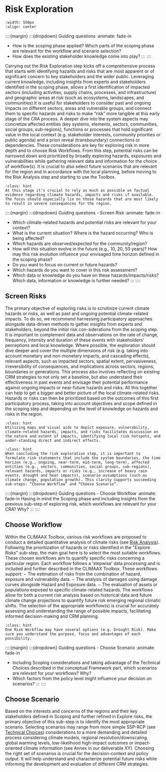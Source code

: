 Risk Exploration
=======================

```{figure} ../../images/framework/il_framework_ToolboxSteps_FigB_Risk_Exploration_ring.png
:width: 550px
:align: center
```

::::{margin}
:::{dropdown} Guiding questions
:animate: fade-in
- How is the scoping phase applied? Which parts of the scoping phase are relevant for the workflow and scenario selection?
- How does the existing stakeholder knowledge come into play?
:::
::::

Carrying out the Risk Exploration step kicks off a comprehensive process that starts with identifying hazards and risks that are most apparent or of significant concern to key stakeholders and the wider public. Leveraging current knowledge, including insights from experts and stakeholders identified in the scoping phase, allows a first identification of impacted sectors (including activities, supply chains, processes, and infrastructure) and geographic areas at risk (such as ecosystems, landscapes, and communities).It is useful for stakeholders to consider past and ongoing impacts on different sectors, areas and vulnerable groups, and connect them to specific hazards and risks to make “risk” more tangible at this early stage of the CRA process.
A deeper dive into the system aspects may concretize affected entities (key systems, elements, sectors, communities, social groups, sub-regions), functions or processes that hold significant value in the local context (e.g. stakeholder interests, community priorities or public agenda) and a priori reveal (transboundary) connections or dependencies. These considerations are key for exploring risk in more depth and to choose Risk Workflows.
From this step, potential risks can be narrowed down and prioritized by broadly exploring hazards, exposures and vulnerabilities while gathering relevant data and information for the choice of workflow(s). It is crucial to also select future scenarios that are relevant for the region and in accordance with the local planning, before moving to the Risk Analysis step and starting to use the Toolbox.


```{admonition} Tip
:class: hint
At this stage it's crucial to rely as much as possible on factual evidence regarding climate hazards, impacts and risks if available. The focus should especially lie on those hazards that are most likely to result in severe consequences for the region.
```


::::{margin}
:::{dropdown} Guiding questions - Screen Risk
:animate: fade-in
- Which climate-related hazards and potential risks are relevant for your context?
- What is the current situation? Where is the hazard occurring? Who is being affected?
- Which hazards are observed/expected for the community/region?
- How will this situation evolve in the future (e.g., 10, 20, 50 years)? How may this risk evolution influence your envisaged time horizon defined in the scoping phase?
- Do you want to focus on current or future hazards?
- Which hazards do you want to cover in this risk assessment?
- Which data or knowledge do you have on these hazards/impacts/risks? Which data, information or knowledge is further needed?
:::
::::


## Screen Risks

The primary objective of exploring risks is to scrutinize current climate hazards or risks, as well as past and ongoing potential climate-related impacts. To do so, we recommend harnessing participatory approaches alongside data-driven methods to gather insights from experts and stakeholders, beyond the initial risk con-siderations from the scoping step. It is important to complement data and observations on the rate of change, frequency, intensity and duration of these events with stakeholders' perceptions and local knowledge. Where possible, the exploration should dive deeper and cover the multiple dimensions of risk (e.g. taking into account monetary and non-monetary impacts, and cascading effects), relevant aspects, such as impacted sectors, spatial extent, pervasiveness, irreversibility of consequences, and implications across sectors, regions, boundaries or generations. This process also involves reflecting on existing CRM strategies to not only set a baseline, but also understand their effectiveness in past events and envisage their potential performance against ongoing impacts or near-future hazards and risks. All this together can help to get a bigger and better picture of the local climate-related risks.
Hazards or risks can then be prioritized based on the outcomes of this first participatory process, taking into account objectives and scope defined in the scoping step and depending on the level of knowledge on hazards and risks in the region.

```{admonition} Tip
:class: hint
Utilizing maps and visual aids to depict exposure, vulnerability, climate-related hazards, impacts, and risks facilitates discussion on the nature and extent of impacts, identifying local risk hotspots, and under-standing direct and indirect effects.
```

```{admonition} Tip
:class: hint
When concluding the risk exploration step, it is important to formulate risk statements that include the system boundaries, the time horizon (e.g., ongoing, near-term, mid-term, long-term), affected entities (e.g., sectors, communities, social groups, sub-regions), relevant hazards, impacts or risks (e.g., increase of heavy rain events, drought and heat impacts), scenario assumptions (such as climate change, population growth). This clarity supports succeeding sub-steps: “Choose Workflow” and “Choose Scenario”.
```

::::{margin}
:::{dropdown} Guiding questions - Choose Workflow
:animate: fade-in
Having in mind the Scoping phase and including insights from the previous sub-step of exploring risk, which workflows are relevant for your CRA? Why?
:::
::::

## Choose Workflow
Within the CLIMAAX Toolbox, various risk workflows are proposed to conduct a detailed quantitative analysis of climate risks (see [Risk Analysis](https://climaax.github.io/crabook-test/CRA_steps/analysis/workflows.html)). Following the prioritization of hazards or risks identified in the "Explore Risks" sub-step, the main goal here is to select the most suitable workflows. These chosen workflows aim to quantify specific risks concerning a particular region. Each workflow follows a ‘stepwise’ data processing and is included and further described in the CLIMAAX Toolbox. These workflows support:
− The estimation of risks from the combination of hazard, exposure and vulnerability data.
− The analysis of damages using damage curves alongside Hazard and Exposure data.
− The evaluation of assets or populations exposed to specific climate-related hazards.
The workflows allow for both a current risk analysis based on historical data and future climate change projections to quantify future risk emerging regional climatic shifts. The selection of the appropriate workflow(s) is crucial for accurately assessing and understanding the range of possible impacts, facilitating informed decision-making and CRM planning.

```{admonition} Tip
:class: hint
One Risk Workflow may have several options (e.g. Drought Risk). Make sure you understand the purpose, focus and advantages of each possibility.
```

::::{margin}
:::{dropdown} Guiding questions - Choose Scenario
:animate: fade-in
- Including Scoping considerations and taking advantage of the Technical Choices described in the conceptual Framework part, which scenarios are relevant for your workflows? Why?
- Which factors from the policy level might influence your decision on scenarios?
:::
::::


## Choose Scenario
Based on the interests and concerns of the regions and their key stakeholders defined in Scoping and further refined in Explore risks, the primary objective of this sub-step is to identify the most appropriate scenario. Selecting scenarios may range from more simple SSP-RCP (see [Technical Choices](https://climaax.github.io/crabook-test/CRA_steps/beforeyoustart.html#)) considerations to a more demanding and detailed process considering climate models, regional resolution/downscaling, global warming levels, low-likelihood high-impact outcomes or impact-oriented climate information (see Annex in our deliverable XY).
Choosing the right set of scenarios is crucial for the decision-context and policy output. It will help understand and characterize potential future risks while informing the development and evaluation of different CRM strategies.
